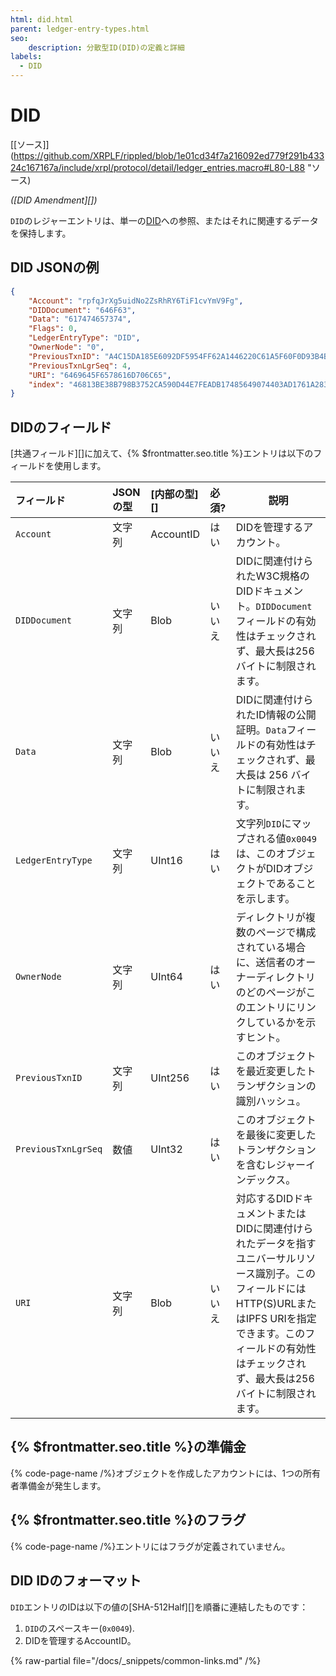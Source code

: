 ```yaml
---
html: did.html
parent: ledger-entry-types.html
seo:
    description: 分散型ID(DID)の定義と詳細
labels:
  - DID
---
```

# DID
[[ソース]](https://github.com/XRPLF/rippled/blob/1e01cd34f7a216092ed779f291b43324c167167a/include/xrpl/protocol/detail/ledger_entries.macro#L80-L88 "ソース)

_([DID Amendment][])_

`DID`のレジャーエントリは、単一の[DID](../../../../concepts/decentralized-storage/decentralized-identifiers.md)への参照、またはそれに関連するデータを保持します。


## DID JSONの例

```json
{
    "Account": "rpfqJrXg5uidNo2ZsRhRY6TiF1cvYmV9Fg",
    "DIDDocument": "646F63",
    "Data": "617474657374",
    "Flags": 0,
    "LedgerEntryType": "DID",
    "OwnerNode": "0",
    "PreviousTxnID": "A4C15DA185E6092DF5954FF62A1446220C61A5F60F0D93B4B09F708778E41120",
    "PreviousTxnLgrSeq": 4,
    "URI": "6469645F6578616D706C65",
    "index": "46813BE38B798B3752CA590D44E7FEADB17485649074403AD1761A2835CE91FF"
}
```

## DIDのフィールド

[共通フィールド][]に加えて、{% $frontmatter.seo.title %}エントリは以下のフィールドを使用します。

| フィールド            | JSONの型  | [内部の型][] | 必須? | 説明  |
|:--------------------|:----------|:-----------|:------|--------------|
| `Account`           | 文字列     | AccountID  | はい   | DIDを管理するアカウント。 |
| `DIDDocument`       | 文字列     | Blob       | いいえ | DIDに関連付けられたW3C規格のDIDドキュメント。`DIDDocument`フィールドの有効性はチェックされず、最大長は256バイトに制限されます。 |
| `Data`              | 文字列     | Blob       | いいえ | DIDに関連付けられたID情報の公開証明。`Data`フィールドの有効性はチェックされず、最大長は 256 バイトに制限されます。 |
| `LedgerEntryType`   | 文字列     | UInt16     | はい   | 文字列`DID`にマップされる値`0x0049`は、このオブジェクトがDIDオブジェクトであることを示します。 |
| `OwnerNode`         | 文字列     | UInt64     | はい   | ディレクトリが複数のページで構成されている場合に、送信者のオーナーディレクトリのどのページがこのエントリにリンクしているかを示すヒント。 |
| `PreviousTxnID`     | 文字列     | UInt256    | はい   | このオブジェクトを最近変更したトランザクションの識別ハッシュ。 |
| `PreviousTxnLgrSeq` | 数値       | UInt32     | はい   | このオブジェクトを最後に変更したトランザクションを含むレジャーインデックス。 |
| `URI`               | 文字列     | Blob       | いいえ  | 対応するDIDドキュメントまたはDIDに関連付けられたデータを指すユニバーサルリソース識別子。このフィールドにはHTTP(S)URLまたはIPFS URIを指定できます。このフィールドの有効性はチェックされず、最大長は256バイトに制限されます。 |


## {% $frontmatter.seo.title %}の準備金

{% code-page-name /%}オブジェクトを作成したアカウントには、1つの所有者準備金が発生します。


## {% $frontmatter.seo.title %}のフラグ

{% code-page-name /%}エントリにはフラグが定義されていません。


## DID IDのフォーマット

`DID`エントリのIDは以下の値の[SHA-512Half][]を順番に連結したものです：

1. `DID`のスペースキー(`0x0049`).
2. DIDを管理するAccountID。

{% raw-partial file="/docs/_snippets/common-links.md" /%}
